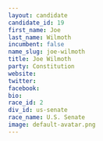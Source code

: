 ```yaml
---
layout: candidate
candidate_id: 19
first_name: Joe
last_name: Wilmoth
incumbent: false
name_slug: joe-wilmoth
title: Joe Wilmoth
party: Constitution
website: 
twitter: 
facebook: 
bio: 
race_id: 2
div_id: us-senate
race_name: U.S. Senate
image: default-avatar.png
---
```

